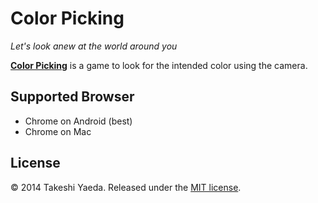 # Color Picking
*Let's look anew at the world around you*


**[Color Picking](http://wiz4u.github.io/color-picking/)** is a game
to look for the intended color using the camera.


## Supported Browser
- Chrome on Android (best)
- Chrome on Mac


## License

:copyright: 2014 Takeshi Yaeda. Released under the [MIT license](http://www.opensource.org/licenses/mit-license.php).
